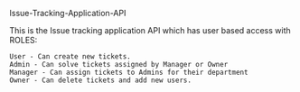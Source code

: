 Issue-Tracking-Application-API

This is the Issue tracking application API which has user based access with ROLES:

    User - Can create new tickets.
    Admin - Can solve tickets assigned by Manager or Owner
    Manager - Can assign tickets to Admins for their department
    Owner - Can delete tickets and add new users.
